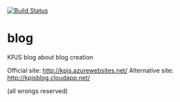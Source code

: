 [![Build Status](https://travis-ci.org/KPJS/blog.svg?branch=master)](https://travis-ci.org/KPJS/blog)

# blog
KPJS blog about blog creation

Official site: http://kpjs.azurewebsites.net/
Alternative site: http://kpjsblog.cloudapp.net/

(all wrongs reserved)
